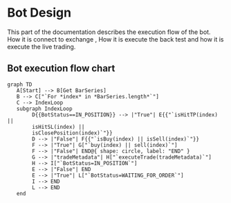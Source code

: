 # Bot Design

This part of the documentation describes the execution flow of the bot. How it is connect to exchange , How it is execute the back test and how it is execute the live trading.

## Bot execution flow chart

``` mermaid
graph TD
   A[Start] --> B[Get BarSeries]
   B --> C["`For *index* in *BarSeries.length*`"]
   C --> IndexLoop
   subgraph IndexLoop
        D{{BotStatus==IN_POSITION}} --> |"True"| E{{"`isHitTP(index) || 
        isHitSL(index) || 
        isClosePosition(index)`"}}
        D --> |"False"| F{{"`isBuy(index) || isSell(index)`"}}
        F --> |"True"| G["`buy(index) || sell(index)`"]
        F --> |"False"| END@{ shape: circle, label: "END" }
        G --> |"tradeMetadata"| H["`executeTrade(tradeMetadata)`"]
        H --> I["`BotStatus=IN_POSITION`"]
        E --> |"False"| END
        E --> |"True"| L["`BotStatus=WAITING_FOR_ORDER`"]
        I --> END
        L --> END
   end
```

